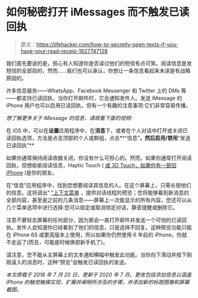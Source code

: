 # 如何秘密打开 iMessages 而不触发已读回执

> 原文：<https://lifehacker.com/how-to-secretly-open-texts-if-you-have-your-read-receip-1827747128>

我们首先要说的是，担心有人知道你是否读过他们的短信有点可笑。阅读信息是发短信的全部目的，然而……我们也可以承认，你想让一条信息看起来未读是有战略原因的。



许多信息服务——WhatsApp、Facebook Messenger 和 Twitter 上的 DMs 等——都支持已读回执，当你打开邮件时，它会通知发件人。发送 iMessage 的 iPhone 用户也可以启用已读回执，但有一个有趣的注意事项:它们非常容易传播。

*想了解更多关于 iMessage 的信息，请观看下面的视频:*

在 iOS 中，可以在**设置**应用程序中，在**消息**下，或者在个人对话中打开或关闭已读回执选项，方法是点击顶部的个人或群组，点击**“信息”**，然后启用/禁用**“发送已读回执”**

如果你通常保持阅读收据关闭，你没有什么可担心的。然而，如果你通常打开阅读回执，但想偷偷阅读信息，Haptic Touch ( [或 3D Touch，如果你有一部旧 iPhone](https://www.macrumors.com/guide/haptic-touch-vs-3d-touch-whats-the-difference/) )是你的朋友。

在“信息”应用程序中，找到您想要阅读其信息的人。在这个屏幕上，只需长按他们的信息。这将调出“ [”上下文菜单](https://developer.apple.com/design/human-interface-guidelines/ios/controls/context-menus/) ，提供对话线程的预览；您将能够看到新消息的全部内容，甚至是之前的几条消息——屏幕上一次能显示的所有内容。您还可以从几个菜单选项中进行选择:您可以锁定或取消锁定对话，静音提醒或删除它。

注意不要轻击屏幕的任何部分，因为那会一直打开邮件并发送一个可怕的已读回执。发件人会知道你已经看到了他们的信息，只是选择不回复。这种预览功能只能在 iPhone 6S 或更高版本上使用，所以如果你仍然使用 6 年前的 iPhone，你就不走运了(而且，可能是时候换部新手机了)。

请注意，您不能从主屏幕上的文本通知横幅中触发此功能。当你向下滑动并按下刚刚滚入的消息时，这种“预览”会触发已读回执的发送。

*本文原载于 2018 年 7 月 20 日，更新于 2020 年 7 月。更改包括添加信息以涵盖 iPhone 的触觉触摸实现，扩展并阐明所涉及的步骤，并添加新的标题图像和屏幕截图。*